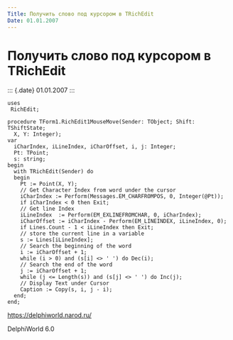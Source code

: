 ```yaml
---
Title: Получить слово под курсором в TRichEdit
Date: 01.01.2007
---
```



Получить слово под курсором в TRichEdit
=======================================

::: {.date}
01.01.2007
:::

    uses 
     RichEdit; 
     
    procedure TForm1.RichEdit1MouseMove(Sender: TObject; Shift: TShiftState; 
      X, Y: Integer); 
    var 
      iCharIndex, iLineIndex, iCharOffset, i, j: Integer; 
      Pt: TPoint; 
      s: string; 
    begin 
      with TRichEdit(Sender) do 
      begin 
        Pt := Point(X, Y); 
        // Get Character Index from word under the cursor 
        iCharIndex := Perform(Messages.EM_CHARFROMPOS, 0, Integer(@Pt)); 
        if iCharIndex < 0 then Exit; 
        // Get line Index 
        iLineIndex  := Perform(EM_EXLINEFROMCHAR, 0, iCharIndex); 
        iCharOffset := iCharIndex - Perform(EM_LINEINDEX, iLineIndex, 0); 
        if Lines.Count - 1 < iLineIndex then Exit; 
        // store the current line in a variable 
        s := Lines[iLineIndex]; 
        // Search the beginning of the word 
        i := iCharOffset + 1; 
        while (i > 0) and (s[i] <> ' ') do Dec(i); 
        // Search the end of the word 
        j := iCharOffset + 1; 
        while (j <= Length(s)) and (s[j] <> ' ') do Inc(j); 
        // Display Text under Cursor 
        Caption := Copy(s, i, j - i); 
      end; 
    end;  
     

<https://delphiworld.narod.ru/>

DelphiWorld 6.0
